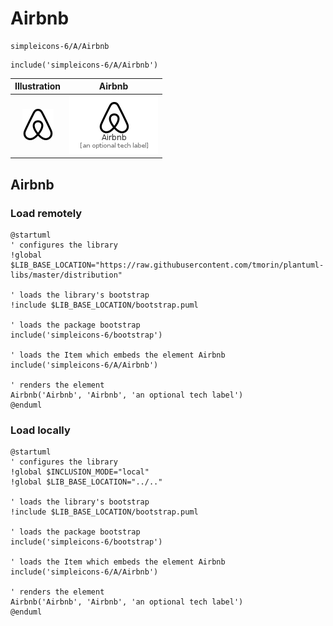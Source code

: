 # Airbnb


```text
simpleicons-6/A/Airbnb
```

```text
include('simpleicons-6/A/Airbnb')
```



| Illustration | Airbnb |
| :---: | :---: |
| ![illustration for Illustration](../../simpleicons-6/A/Airbnb.png) | ![illustration for Airbnb](../../simpleicons-6/A/Airbnb.Local.png) |




## Airbnb

### Load remotely
```plantuml
@startuml
' configures the library
!global $LIB_BASE_LOCATION="https://raw.githubusercontent.com/tmorin/plantuml-libs/master/distribution"

' loads the library's bootstrap
!include $LIB_BASE_LOCATION/bootstrap.puml

' loads the package bootstrap
include('simpleicons-6/bootstrap')

' loads the Item which embeds the element Airbnb
include('simpleicons-6/A/Airbnb')

' renders the element
Airbnb('Airbnb', 'Airbnb', 'an optional tech label')
@enduml
```

### Load locally
```plantuml
@startuml
' configures the library
!global $INCLUSION_MODE="local"
!global $LIB_BASE_LOCATION="../.."

' loads the library's bootstrap
!include $LIB_BASE_LOCATION/bootstrap.puml

' loads the package bootstrap
include('simpleicons-6/bootstrap')

' loads the Item which embeds the element Airbnb
include('simpleicons-6/A/Airbnb')

' renders the element
Airbnb('Airbnb', 'Airbnb', 'an optional tech label')
@enduml
```

